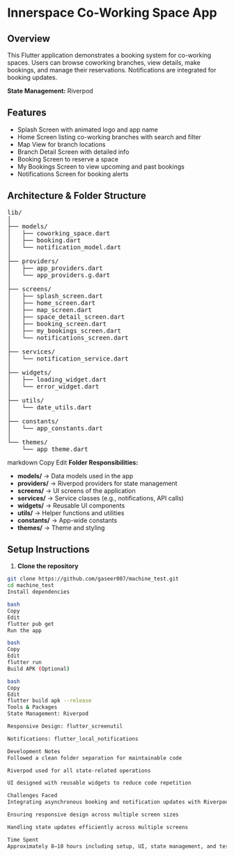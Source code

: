 # Innerspace Co-Working Space App

## Overview
This Flutter application demonstrates a booking system for co-working spaces. Users can browse coworking branches, view details, make bookings, and manage their reservations. Notifications are integrated for booking updates.

**State Management:** Riverpod

## Features
- Splash Screen with animated logo and app name  
- Home Screen listing co-working branches with search and filter  
- Map View for branch locations  
- Branch Detail Screen with detailed info  
- Booking Screen to reserve a space  
- My Bookings Screen to view upcoming and past bookings  
- Notifications Screen for booking alerts  

## Architecture & Folder Structure
<div class="folder-structure">
<pre>
lib/
│
├── models/
│   ├── coworking_space.dart
│   ├── booking.dart
│   └── notification_model.dart
│
├── providers/
│   ├── app_providers.dart
│   └── app_providers.g.dart
│
├── screens/
│   ├── splash_screen.dart
│   ├── home_screen.dart
│   ├── map_screen.dart
│   ├── space_detail_screen.dart
│   ├── booking_screen.dart
│   ├── my_bookings_screen.dart
│   └── notifications_screen.dart
│
├── services/
│   └── notification_service.dart
│
├── widgets/
│   ├── loading_widget.dart
│   └── error_widget.dart
│
├── utils/
│   └── date_utils.dart
│
├── constants/
│   └── app_constants.dart
│
└── themes/
    └── app_theme.dart
</pre>
</div>

markdown
Copy
Edit
**Folder Responsibilities:**  
- **models/** → Data models used in the app  
- **providers/** → Riverpod providers for state management  
- **screens/** → UI screens of the application  
- **services/** → Service classes (e.g., notifications, API calls)  
- **widgets/** → Reusable UI components  
- **utils/** → Helper functions and utilities  
- **constants/** → App-wide constants  
- **themes/** → Theme and styling  

## Setup Instructions
1. **Clone the repository**  
```bash
git clone https://github.com/gaseer007/machine_test.git
cd machine_test
Install dependencies

bash
Copy
Edit
flutter pub get
Run the app

bash
Copy
Edit
flutter run
Build APK (Optional)

bash
Copy
Edit
flutter build apk --release
Tools & Packages
State Management: Riverpod

Responsive Design: flutter_screenutil

Notifications: flutter_local_notifications

Development Notes
Followed a clean folder separation for maintainable code

Riverpod used for all state-related operations

UI designed with reusable widgets to reduce code repetition

Challenges Faced
Integrating asynchronous booking and notification updates with Riverpod

Ensuring responsive design across multiple screen sizes

Handling state updates efficiently across multiple screens

Time Spent
Approximately 8–10 hours including setup, UI, state management, and testing.

